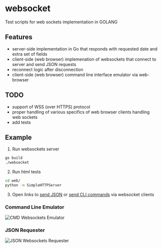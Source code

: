 # websocket
Test scripts for web sockets implementation in GOLANG

## Features
* server-side implementation in Go that responds with requested date and extra set of fields
* client-side (web browser) implemenation of websockets that connect to server and send JSON requests
* reconnect logic after disconnection
* client-side (web browser) command line interface emulator via web-browser

## TODO
* support of WSS (over HTTPS) protocol
* proper handling of various specifics of web browser clients handling web sockets
* add tests


## Example

1. Run websockets server
```sh
go build
./websocket
```

2. Run html tests
```sh
cd web/
python -m SimpleHTTPServer
```
 
3. Open links to [send JSON](http://localhost:8000/test.html) or [send CLI commands](http://localhost:8000/test_cmd.html) via websocket clients


### Command Line Emulator
![CMD Websockets Emulator](http://take.ms/3Y9vQ)

### JSON Requester
![JSON Websockets Requester](http://take.ms/c7R0v)